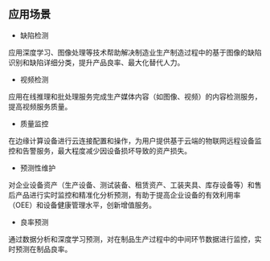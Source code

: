 ## 应用场景

- 缺陷检测

应用深度学习、图像处理等技术帮助解决制造业生产制造过程中的基于图像的缺陷识别和缺陷详细分类，提升产品良率、最大化替代人力。

- 视频检测

应用在线推理和批处理服务完成生产媒体内容（如图像、视频）的内容检测服务，提高视频服务质量。

- 质量监控

在边缘计算设备进行云连接配置和操作，为用户提供基于云端的物联网远程设备监控和告警服务，最大程度减少因设备损坏导致的资产损失。

- 预测性维护

对企业设备资产（生产设备、测试装备、租赁资产、工装夹具、库存设备等）和售后产品进行实时监控和精准化分析预测，有助于提高企业设备的有效利用率（OEE）和设备健康管理水平，创新增值服务。

- 良率预测

通过数据分析和深度学习预测，对在制品生产过程中的中间环节数据进行监控，实时预测在制品良率。
